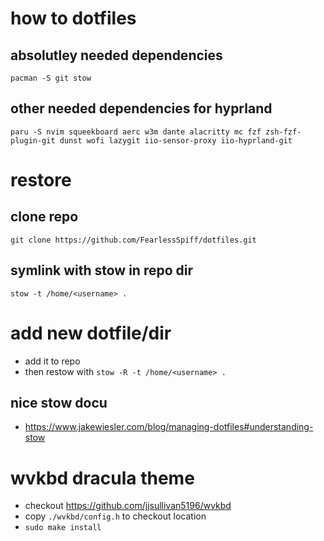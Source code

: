# how to dotfiles

## absolutley needed dependencies
```
pacman -S git stow
```
## other needed dependencies for hyprland
```
paru -S nvim squeekboard aerc w3m dante alacritty mc fzf zsh-fzf-plugin-git dunst wofi lazygit iio-sensor-proxy iio-hyprland-git
```
# restore
## clone repo
`git clone https://github.com/FearlessSpiff/dotfiles.git`
## symlink with stow in repo dir
`stow -t /home/<username> .`

# add new dotfile/dir
* add it to repo
* then restow with `stow -R -t /home/<username> .`

## nice stow docu
* https://www.jakewiesler.com/blog/managing-dotfiles#understanding-stow

# wvkbd dracula theme
* checkout https://github.com/jjsullivan5196/wvkbd
* copy `./wvkbd/config.h` to checkout location
* `sudo make install`
